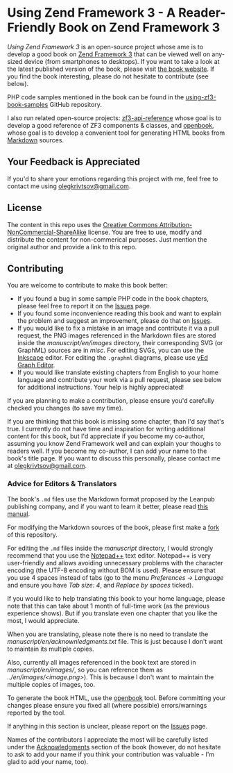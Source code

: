 # Using Zend Framework 3 - A Reader-Friendly Book on Zend Framework 3

*Using Zend Framework 3* is an open-source project whose ame is to develop a good book on [Zend Framework 3](https://framework.zend.com/about) that can be viewed well on any-sized device (from smartphones to desktops). If you want to take a look at the latest published version of the book, please visit [the book website](https://olegkrivtsov.github.io/using-zend-framework-3-book/html). If you find the book interesting, please do not hesitate to contribute (see below).

PHP code samples mentioned in the book can be found in the [using-zf3-book-samples](https://github.com/olegkrivtsov/using-zf3-book-samples) GitHub repository. 

I also run related open-source projects: [zf3-api-reference](https://github.com/olegkrivtsov/zf3-api-reference) whose goal is to develop a good reference of ZF3 components & classes, and [openbook](https://github.com/olegkrivtsov/openbook), whose goal is to develop a convenient tool for generating HTML books from [Markdown](https://en.wikipedia.org/wiki/Markdown) sources.

## Your Feedback is Appreciated

If you'd to share your emotions regarding this project with me, feel free to contact me using olegkrivtsov@gmail.com.

## License

The content in this repo uses the [Creative Commons Attribution-NonCommercial-ShareAlike](https://creativecommons.org/licenses/by-nc-sa/4.0/) license. You are free to use, modify and distribute the content for non-commerical purposes. Just mention the original author and provide a link to this repo.

## Contributing

You are welcome to contribute to make this book better:

  * If you found a bug in some sample PHP code in the book chapters, please feel free to report it on the [Issues](https://github.com/olegkrivtsov/using-zend-framework-3-book/issues) page.
  * If you found some inconvenience reading this book and want to explain the problem and suggest an improvement, please do that on [Issues](https://github.com/olegkrivtsov/using-zend-framework-3-book/issues). 
  * If you would like to fix a mistake in an image and contribute it via a pull request, the PNG images referenced in the Markdown files are stored inside the *manuscript/en/images* directory, their corresponding SVG (or GraphML) sources are in *misc*. For editing SVGs, you can use the [Inkscape](https://inkscape.org/ru/download/) editor. For editing the `.graphml` diagrams, please use [yEd Graph Editor](https://www.yworks.com/products/yed).
  * If you would like translate existing chapters from English to your home language and contribute your work via a pull request, please see below for additional instructions. Your help is highly appreciated!
  
If you are planning to make a contribution, please ensure you'd carefully checked you changes (to save my time).

If you are thinking that this book is missing some chapter, than I'd say that's true. I currently do not have time and inspiration for writing additional content for this book, but I'd appreciate if you become my co-author, assuming you know Zend Framework well and can explain your thoughs to readers well. If you become my co-author, I can add your name to the book's title page. If you want to discuss this personally, please contact me at olegkrivtsov@gmail.com.
  
### Advice for Editors & Translators

The book's `.md` files use the Markdown format proposed by the Leanpub publishing company, and if you want to learn it better, please read [this manual](https://leanpub.com/help/manual). 
  
For modifying the Markdown sources of the book, please first make a [fork](https://help.github.com/articles/fork-a-repo/) of this repository. 

For editing the `.md` files inside the *manuscript* directory, I would strongly recommend that you use the [Notepad++](https://notepad-plus-plus.org/) text editor. Notepad++ is very user-friendly and allows avoiding unnecessary problems with the character encoding (the UTF-8 encoding without BOM is used). Please ensure that you use 4 spaces instead of tabs (go to the menu *Preferences -> Language* and ensure you have *Tab size: 4*, and *Replace by spaces* ticked).  

If you would like to help translating this book to your home language, please note that this can take about 1 month of full-time work (as the previous experience shows). But if you translate even one chapter that you like the most, I would appreciate.

When you are translating, please note there is no need to translate the *manuscript/en/acknownledgments.txt* file. This is just because I don't want to maintain its multiple copies. 

Also, currently all images referenced in the book text are stored in *manuscript/en/images/*, so you can reference them as *../en/images/<image.png>*). This is because I don't want to maintain the multiple copies of images, too.

To generate the book HTML, use the [openbook](https://github.com/olegkrivtsov/openbook) tool. Before committing your changes please ensure you fixed all (where possible) errors/warnings reported by the tool.

If anything in this section is unclear, please report on the [Issues](https://github.com/olegkrivtsov/using-zend-framework-3-book/issues) page.

Names of the contributors I appreciate the most will be carefully listed under the [Acknowledgments](https://olegkrivtsov.github.io/using-zend-framework-3-book/html/en/Acknowledgments.html) section of the book (however, do not hesitate to ask to add your name if you think your contribution was valuable - I'm glad to add your name, too). 
